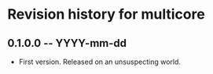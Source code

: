 # Revision history for multicore

## 0.1.0.0 -- YYYY-mm-dd

* First version. Released on an unsuspecting world.

